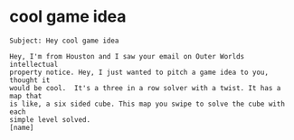 # cool game idea

    Subject: Hey cool game idea

    Hey, I'm from Houston and I saw your email on Outer Worlds intellectual
    property notice. Hey, I just wanted to pitch a game idea to you, thought it
    would be cool.  It's a three in a row solver with a twist. It has a map that
    is like, a six sided cube. This map you swipe to solve the cube with each
    simple level solved.
    [name]
